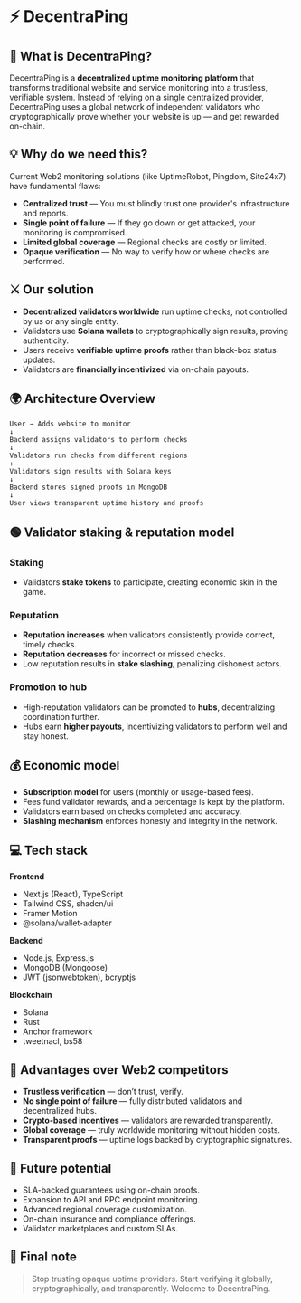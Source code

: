 # ⚡ DecentraPing

## 🚨 What is DecentraPing?

DecentraPing is a **decentralized uptime monitoring platform** that transforms traditional website and service monitoring into a trustless, verifiable system. Instead of relying on a single centralized provider, DecentraPing uses a global network of independent validators who cryptographically prove whether your website is up — and get rewarded on-chain.

## 💡 Why do we need this?

Current Web2 monitoring solutions (like UptimeRobot, Pingdom, Site24x7) have fundamental flaws:

* **Centralized trust** — You must blindly trust one provider's infrastructure and reports.
* **Single point of failure** — If they go down or get attacked, your monitoring is compromised.
* **Limited global coverage** — Regional checks are costly or limited.
* **Opaque verification** — No way to verify how or where checks are performed.

## ⚔️ Our solution

* **Decentralized validators worldwide** run uptime checks, not controlled by us or any single entity.
* Validators use **Solana wallets** to cryptographically sign results, proving authenticity.
* Users receive **verifiable uptime proofs** rather than black-box status updates.
* Validators are **financially incentivized** via on-chain payouts.

## 🌍 Architecture Overview

```
User → Adds website to monitor
↓
Backend assigns validators to perform checks
↓
Validators run checks from different regions
↓
Validators sign results with Solana keys
↓
Backend stores signed proofs in MongoDB
↓
User views transparent uptime history and proofs
```

## 🟢 Validator staking & reputation model

### Staking

* Validators **stake tokens** to participate, creating economic skin in the game.

### Reputation

* **Reputation increases** when validators consistently provide correct, timely checks.
* **Reputation decreases** for incorrect or missed checks.
* Low reputation results in **stake slashing**, penalizing dishonest actors.

### Promotion to hub

* High-reputation validators can be promoted to **hubs**, decentralizing coordination further.
* Hubs earn **higher payouts**, incentivizing validators to perform well and stay honest.

## 💰 Economic model

* **Subscription model** for users (monthly or usage-based fees).
* Fees fund validator rewards, and a percentage is kept by the platform.
* Validators earn based on checks completed and accuracy.
* **Slashing mechanism** enforces honesty and integrity in the network.

## 💻 Tech stack

**Frontend**

* Next.js (React), TypeScript
* Tailwind CSS, shadcn/ui
* Framer Motion
* @solana/wallet-adapter

**Backend**

* Node.js, Express.js
* MongoDB (Mongoose)
* JWT (jsonwebtoken), bcryptjs

**Blockchain**

* Solana
* Rust
* Anchor framework
* tweetnacl, bs58

## 🌟 Advantages over Web2 competitors

* **Trustless verification** — don’t trust, verify.
* **No single point of failure** — fully distributed validators and decentralized hubs.
* **Crypto-based incentives** — validators are rewarded transparently.
* **Global coverage** — truly worldwide monitoring without hidden costs.
* **Transparent proofs** — uptime logs backed by cryptographic signatures.

## 🚀 Future potential

* SLA-backed guarantees using on-chain proofs.
* Expansion to API and RPC endpoint monitoring.
* Advanced regional coverage customization.
* On-chain insurance and compliance offerings.
* Validator marketplaces and custom SLAs.

## 🧠 Final note

> Stop trusting opaque uptime providers. Start verifying it globally, cryptographically, and transparently. Welcome to DecentraPing.
